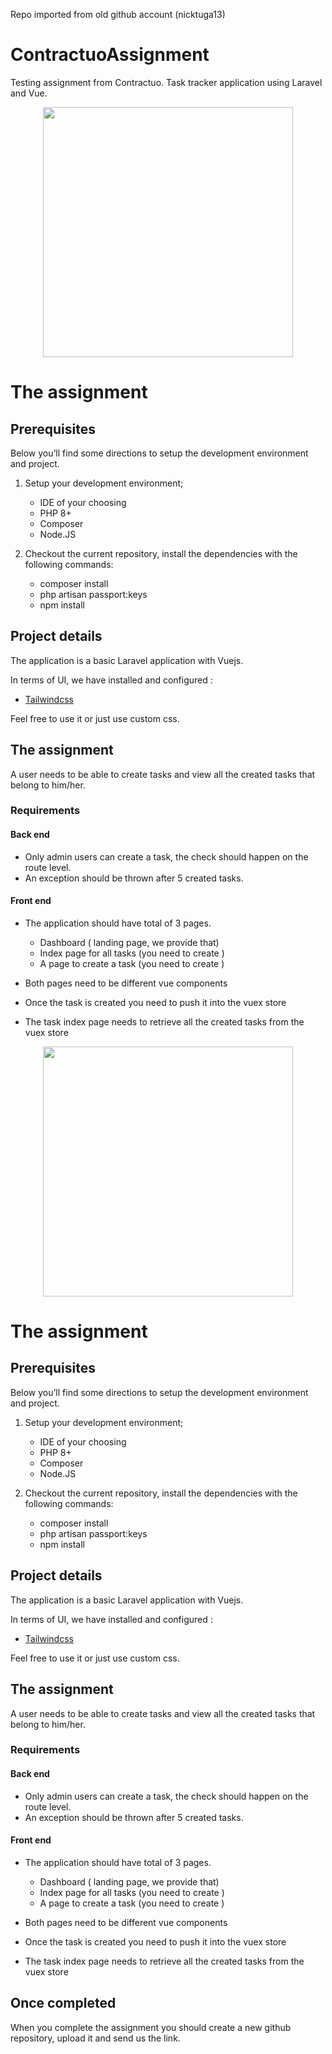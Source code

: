 Repo imported from old github account (nicktuga13)

# ContractuoAssignment
Testing assignment from Contractuo. Task tracker application using Laravel and Vue.

<p align="center"><a href="https://gitlab.com/contractuo_public/assignment-project" target="_blank"><img src="https://www.contractuo.com/wp-content/uploads/2022/03/cropped-Contractuo-Logo.png" width="400"></a></p>

# The assignment

## Prerequisites

Below you’ll find some directions to setup the development environment and project.

1. Setup your development environment;

    - IDE of your choosing
    - PHP 8+
    - Composer
    - Node.JS

2. Checkout the current repository, install the dependencies with the following commands:

    - composer install
    - php artisan passport:keys
    - npm install

## Project details

The application is a basic Laravel application with Vuejs.

In terms of UI, we have installed and configured :

-   <a href="https://tailwindcss.com/" target="_blank">Tailwindcss</a>

Feel free to use it or just use custom css.

## The assignment

A user needs to be able to create tasks and view all the created tasks that belong to him/her.

### Requirements

#### Back end

-   Only admin users can create a task, the check should happen on the route level.
-   An exception should be thrown after 5 created tasks.

#### Front end

-   The application should have total of 3 pages.

    -   Dashboard ( landing page, we provide that)
    -   Index page for all tasks (you need to create )
    -   A page to create a task (you need to create )

-   Both pages need to be different vue components
-   Once the task is created you need to push it into the vuex store
-   The task index page needs to retrieve all the created tasks from the vuex store
<p align="center"><a href="https://gitlab.com/contractuo_public/assignment-project" target="_blank"><img src="https://www.contractuo.com/wp-content/uploads/2022/03/cropped-Contractuo-Logo.png" width="400"></a></p>

# The assignment

## Prerequisites

Below you’ll find some directions to setup the development environment and project.

1. Setup your development environment;

    - IDE of your choosing
    - PHP 8+
    - Composer
    - Node.JS

2. Checkout the current repository, install the dependencies with the following commands:

    - composer install
    - php artisan passport:keys
    - npm install

## Project details

The application is a basic Laravel application with Vuejs.

In terms of UI, we have installed and configured :

-   <a href="https://tailwindcss.com/" target="_blank">Tailwindcss</a>

Feel free to use it or just use custom css.

## The assignment

A user needs to be able to create tasks and view all the created tasks that belong to him/her.

### Requirements

#### Back end

-   Only admin users can create a task, the check should happen on the route level.
-   An exception should be thrown after 5 created tasks.

#### Front end

-   The application should have total of 3 pages.

    -   Dashboard ( landing page, we provide that)
    -   Index page for all tasks (you need to create )
    -   A page to create a task (you need to create )

-   Both pages need to be different vue components
-   Once the task is created you need to push it into the vuex store
-   The task index page needs to retrieve all the created tasks from the vuex store

## Once completed

When you complete the assignment you should create a new github repository, upload it and send us the link.
